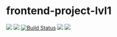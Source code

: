 # frontend-project-lvl1
<a href="https://codeclimate.com/github/Rasikon/frontend-project-lvl1/maintainability"><img src="https://api.codeclimate.com/v1/badges/d51df03bb2aa1ede83fe/maintainability" /></a>
<a href="https://codeclimate.com/github/Rasikon/frontend-project-lvl1/test_coverage"><img src="https://api.codeclimate.com/v1/badges/d51df03bb2aa1ede83fe/test_coverage" /></a>
[![Build Status](https://travis-ci.org/Rasikon/frontend-project-lvl1.svg?branch=master)](https://travis-ci.org/Rasikon/frontend-project-lvl1)
<a href="https://asciinema.org/a/xM2dOgzJ87Fnfzfsq36DjeXMu" target="_blank"><img src="https://asciinema.org/a/xM2dOgzJ87Fnfzfsq36DjeXMu.svg" /></a>
<a href="https://asciinema.org/a/9ZCoIVHBBWEGHvpNQGybWJuFs" target="_blank"><img src="https://asciinema.org/a/9ZCoIVHBBWEGHvpNQGybWJuFs.svg" /></a>